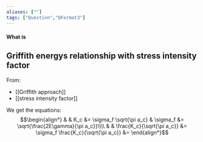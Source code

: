 ```yaml
---
aliases: [""]
tags: ["Question","QFormat3"]
---
```


#### What is
## Griffith energys relationship with stress intensity factor


From:
- [[Griffith approach]]
- [[stress intensity factor]]

We get the equations:
$$\begin{align*}
    &  & K_c &= \sigma_f \sqrt{\pi a_c}  & \sigma_f &= \sqrt{\frac{2E\gamma}{\pi a_c}}\\\\
& & \frac{K_c}{\sqrt{\pi a_c}} &= \sigma_f 
\frac{K_c}{\sqrt{\pi a_c}} &= 
\end{align*}$$


